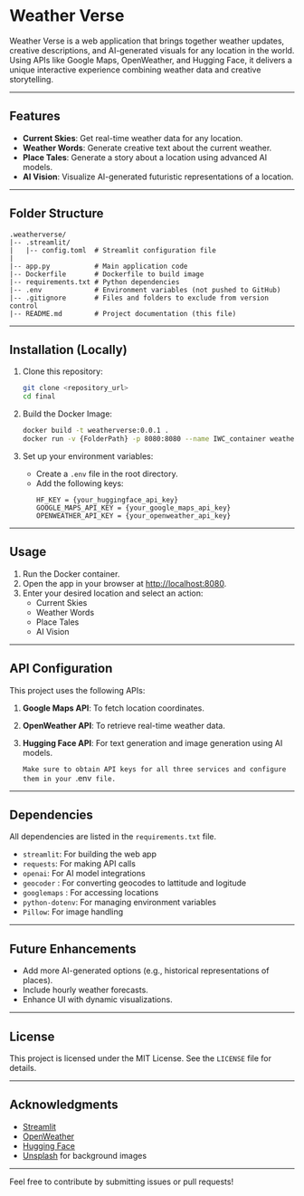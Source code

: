 # Weather Verse

Weather Verse is a web application that brings together weather updates, creative descriptions, and AI-generated visuals for any location in the world. Using APIs like Google Maps, OpenWeather, and Hugging Face, it delivers a unique interactive experience combining weather data and creative storytelling.

---
## Features

- **Current Skies**: Get real-time weather data for any location.
- **Weather Words**: Generate creative text about the current weather.
- **Place Tales**: Generate a story about a location using advanced AI models.
- **AI Vision**: Visualize AI-generated futuristic representations of a location.

---
## Folder Structure

```
.weatherverse/
|-- .streamlit/
|   |-- config.toml  # Streamlit configuration file
|
|-- app.py           # Main application code
|-- Dockerfile       # Dockerfile to build image
|-- requirements.txt # Python dependencies
|-- .env             # Environment variables (not pushed to GitHub)
|-- .gitignore       # Files and folders to exclude from version control
|-- README.md        # Project documentation (this file)
```

---

## Installation (Locally)

1. Clone this repository:
   ```bash
   git clone <repository_url>
   cd final
   ```

2. Build the Docker Image:
   ```bash
   docker build -t weatherverse:0.0.1 .
   docker run -v {FolderPath} -p 8080:8080 --name IWC_container weatherverse:0.0.1
   ```

3. Set up your environment variables:
   - Create a `.env` file in the root directory.
   - Add the following keys:
     ```
     HF_KEY = {your_huggingface_api_key}
     GOOGLE_MAPS_API_KEY = {your_google_maps_api_key}
     OPENWEATHER_API_KEY = {your_openweather_api_key}
     ```
---

## Usage
1. Run the Docker container.
2. Open the app in your browser at [http://localhost:8080](http://localhost:8080).
3. Enter your desired location and select an action:
   - Current Skies
   - Weather Words
   - Place Tales
   - AI Vision
---

## API Configuration

This project uses the following APIs:

1. **Google Maps API**: To fetch location coordinates.
2. **OpenWeather API**: To retrieve real-time weather data.
3. **Hugging Face API**: For text generation and image generation using AI models.

   `Make sure to obtain API keys for all three services and configure them in your `.env` file.`

---

## Dependencies

All dependencies are listed in the `requirements.txt` file.
- `streamlit`: For building the web app
- `requests`: For making API calls
- `openai`: For AI model integrations
- `geocoder` : For converting geocodes to lattitude and logitude
- `googlemaps` : For accessing locations
- `python-dotenv`: For managing environment variables
- `Pillow`: For image handling

---

## Future Enhancements

- Add more AI-generated options (e.g., historical representations of places).
- Include hourly weather forecasts.
- Enhance UI with dynamic visualizations.

---

## License

This project is licensed under the MIT License. See the `LICENSE` file for details.

---

## Acknowledgments

- [Streamlit](https://streamlit.io/)
- [OpenWeather](https://openweathermap.org/)
- [Hugging Face](https://huggingface.co/)
- [Unsplash](https://unsplash.com/) for background images

---
Feel free to contribute by submitting issues or pull requests!